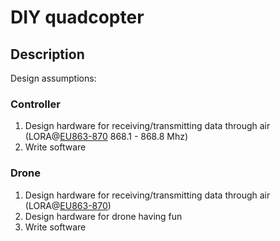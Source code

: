 # DIY quadcopter

## Description
Design assumptions:
### Controller
1. Design hardware for receiving/transmitting data through air (LORA@[EU863-870](https://www.thethingsnetwork.org/) 868.1 - 868.8 Mhz)
3. Write software
### Drone
1. Design hardware for receiving/transmitting data through air (LORA@[EU863-870](https://www.thethingsnetwork.org/))
2. Design hardware for drone having fun
32. Write software